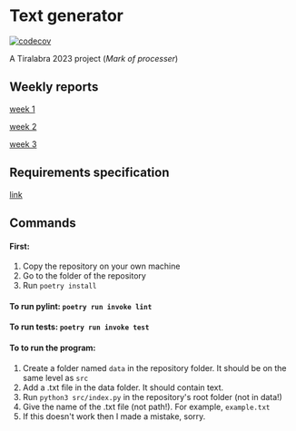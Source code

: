 # Text generator
[![codecov](https://codecov.io/gh/HeljaeRaeisaenen/tiralabra23/branch/main/graph/badge.svg?token=FX8PJ7F1KE)](https://codecov.io/gh/HeljaeRaeisaenen/tiralabra23)

A Tiralabra 2023 project (_Mark of processer_)

## Weekly reports
[week 1](documentation/weekly_reports/week_report1.md)

[week 2](documentation/weekly_reports/week_report2.md)

[week 3](documentation/weekly_reports/week_report3.md)


## Requirements specification
[link](documentation/requirements_specification.md)

## Commands
#### First:
1. Copy the repository on your own machine
2. Go to the folder of the repository
3. Run `poetry install`

#### To run pylint: `poetry run invoke lint`

#### To run tests: `poetry run invoke test` 

#### To to run the program:
1. Create a folder named `data` in the repository folder. It should be on the same level as `src`
2. Add a .txt file in the data folder. It should contain text.
3. Run `python3 src/index.py` in the repository's root folder (not in data!)
4. Give the name of the .txt file (not path!). For example, `example.txt`
5. If this doesn't work then I made a mistake, sorry.
